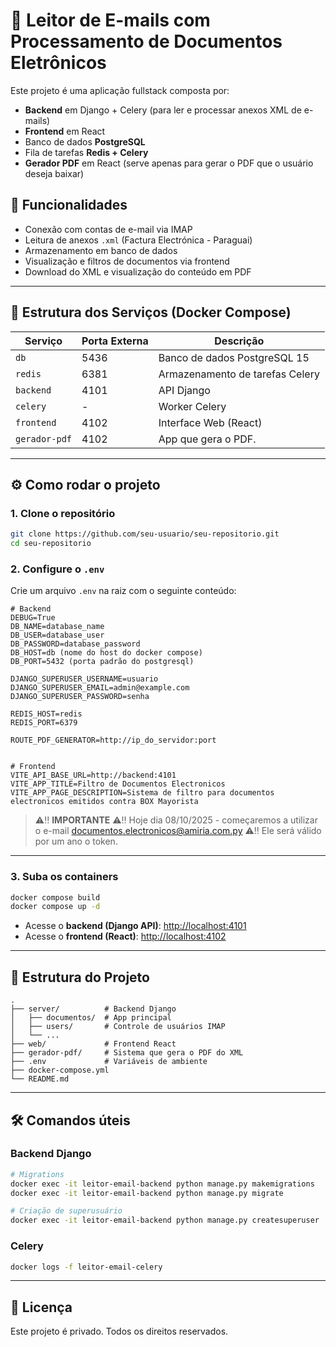 # 📧 Leitor de E-mails com Processamento de Documentos Eletrônicos

Este projeto é uma aplicação fullstack composta por:

- **Backend** em Django + Celery (para ler e processar anexos XML de e-mails)
- **Frontend** em React
- Banco de dados **PostgreSQL**
- Fila de tarefas **Redis + Celery**
- **Gerador PDF** em React (serve apenas para gerar o PDF que o usuário deseja baixar)

## 🚀 Funcionalidades

- Conexão com contas de e-mail via IMAP
- Leitura de anexos `.xml` (Factura Electrónica - Paraguai)
- Armazenamento em banco de dados
- Visualização e filtros de documentos via frontend
- Download do XML e visualização do conteúdo em PDF

---

## 🧱 Estrutura dos Serviços (Docker Compose)

| Serviço       | Porta Externa  | Descrição                          |
|---------------|----------------|------------------------------------|
| `db`          | 5436           | Banco de dados PostgreSQL 15       |
| `redis`       | 6381           | Armazenamento de tarefas Celery    |
| `backend`     | 4101           | API Django                         |
| `celery`      | -              | Worker Celery                      |
| `frontend`    | 4102           | Interface Web (React)              |
| `gerador-pdf` | 4102           | App que gera o PDF.                |

---

## ⚙️ Como rodar o projeto

### 1. Clone o repositório

```bash
git clone https://github.com/seu-usuario/seu-repositorio.git
cd seu-repositorio
```

### 2. Configure o `.env`

Crie um arquivo `.env` na raiz com o seguinte conteúdo:

```dotenv
# Backend
DEBUG=True
DB_NAME=database_name
DB_USER=database_user
DB_PASSWORD=database_password
DB_HOST=db (nome do host do docker compose)
DB_PORT=5432 (porta padrão do postgresql)

DJANGO_SUPERUSER_USERNAME=usuario
DJANGO_SUPERUSER_EMAIL=admin@example.com
DJANGO_SUPERUSER_PASSWORD=senha

REDIS_HOST=redis
REDIS_PORT=6379

ROUTE_PDF_GENERATOR=http://ip_do_servidor:port


# Frontend
VITE_API_BASE_URL=http://backend:4101
VITE_APP_TITLE=Filtro de Documentos Electronicos
VITE_APP_PAGE_DESCRIPTION=Sistema de filtro para documentos electronicos emitidos contra BOX Mayorista
```

> ⚠️‼️ **IMPORTANTE**
> ⚠️‼️ Hoje dia 08/10/2025 - começaremos a utilizar o e-mail documentos.electronicos@amiria.com.py
> ⚠️‼️ Ele será válido por um ano o token.
---

### 3. Suba os containers

```bash
docker compose build
docker compose up -d
```

- Acesse o **backend (Django API)**: [http://localhost:4101](http://localhost:4101)
- Acesse o **frontend (React)**: [http://localhost:4102](http://localhost:4102)

---

## 📂 Estrutura do Projeto

```
.
├── server/          # Backend Django
│   ├── documentos/  # App principal
│   ├── users/       # Controle de usuários IMAP
│   └── ...
├── web/             # Frontend React
├── gerador-pdf/     # Sistema que gera o PDF do XML
├── .env             # Variáveis de ambiente
├── docker-compose.yml
└── README.md
```

---

## 🛠️ Comandos úteis

### Backend Django

```bash
# Migrations
docker exec -it leitor-email-backend python manage.py makemigrations
docker exec -it leitor-email-backend python manage.py migrate

# Criação de superusuário
docker exec -it leitor-email-backend python manage.py createsuperuser
```

### Celery

```bash
docker logs -f leitor-email-celery
```

---

## 📄 Licença

Este projeto é privado. Todos os direitos reservados.
